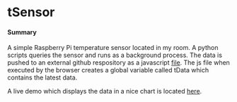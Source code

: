 # tSensor

#### Summary

A simple Raspberry Pi temperature sensor located in my room. A python scripts queries the sensor and runs as a  background process. The data is pushed to an external github respository as a javascript [file](https://rawgit.com/mmihira2/tData/data/data.js). The js file when executed by the browser creates a global variable called tData which contains the latest data.

A live demo which displays the data in a nice chart is located [here](https://mmihira.github.io/tSensor).


